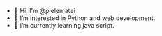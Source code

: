 - 👋 Hi, I’m @pielematei
- 👀 I’m interested in Python and web development.
- 🌱 I’m currently learning java script.

<!---
pielematei/pielematei is a ✨ special ✨ repository because its `README.md` (this file) appears on your GitHub profile.
You can click the Preview link to take a look at your changes.
--->
